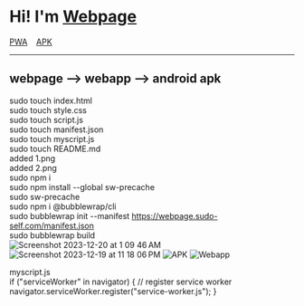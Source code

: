 # Hi! I'm&nbsp;<a href="https://webpage.sudo-self.com">Webpage</a>
<a href="https://webpage.sudo-self.com/manifest.json">PWA</a>&nbsp;&nbsp;&nbsp;
<a href="https://github.com/sudo-self/i-am-webpage/blob/main/app-release-signed.apk">APK</a><hr>

## webpage --> webapp --> android apk
sudo touch index.html<br>
sudo touch style.css<br>
sudo touch script.js<br>
sudo touch manifest.json<br>
sudo touch myscript.js<br>
sudo touch README.md<br>
added 1.png<br>
added 2.png<br>
sudo npm i<br>
sudo npm install --global sw-precache<br>
sudo sw-precache<br>
sudo npm i @bubblewrap/cli<br>
sudo bubblewrap init --manifest https://webpage.sudo-self.com/manifest.json<br>
sudo bubblewrap build<br>
![Screenshot 2023-12-20 at 1 09 46 AM](https://github.com/sudo-self/i-am-webpage/assets/119916323/61fa2aed-906c-431e-95bc-14cd86dcaf3e)
![Screenshot 2023-12-19 at 11 18 06 PM](https://github.com/sudo-self/i-am-webpage/assets/119916323/0fcc1f79-7d03-4d64-8d24-0a3f47beb1c5)
![APK](https://github.com/sudo-self/i-am-webpage/assets/119916323/aae73d57-1d7d-44ae-bfab-8696d87f9f65)
![Webapp](https://github.com/sudo-self/i-am-webpage/assets/119916323/3d28f12b-1c15-4b51-88ef-8b0c0f95f825)

myscript.js  
if ("serviceWorker" in navigator) { // register service worker navigator.serviceWorker.register("service-worker.js"); }
